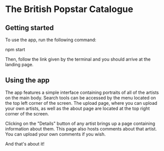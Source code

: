 # The British Popstar Catalogue

## Getting started
To use the app, run the following command: 

npm start

Then, follow the link given by the terminal and you should arrive at the landing page. 
## Using the app
The app features a simple interface containing portraits of all of the artists on the main body. Search tools can be accessed by the menu located on the top left corner of the screen. The upload page, where you can upload your own artists, as well as the about page are located at the top right corner of the screen. 

Clicking on the "Details" button of any artist brings up a page containing information about them. This page also hosts comments about that artist. You can upload your own comments if you wish. 

And that's about it!